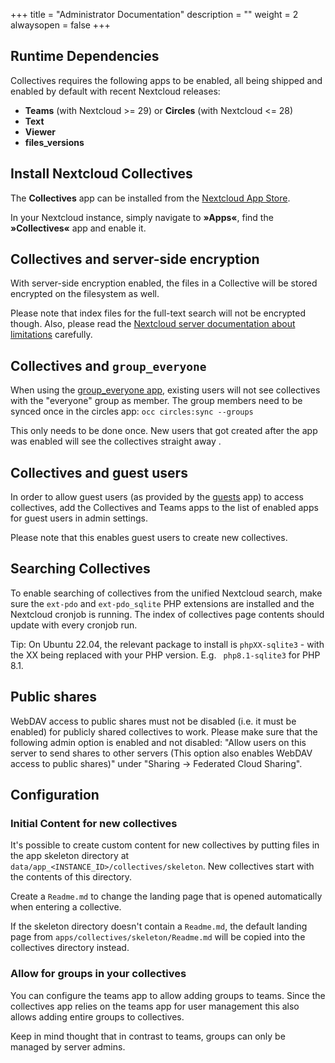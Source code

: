 +++
title = "Administrator Documentation"
description = ""
weight = 2
alwaysopen = false
+++

## Runtime Dependencies

Collectives requires the following apps to be enabled, all being shipped and enabled by default with recent Nextcloud releases:

* **Teams** (with Nextcloud >= 29) or **Circles** (with Nextcloud <= 28)
* **Text**
* **Viewer**
* **files_versions**

## Install Nextcloud Collectives

The **Collectives** app can be installed from the [Nextcloud App Store](https://apps.nextcloud.com/apps/collectives).

In your Nextcloud instance, simply navigate to **»Apps«**, find the
**»Collectives«** app and enable it.

## Collectives and server-side encryption

With server-side encryption enabled, the files in a Collective will be stored
encrypted on the filesystem as well.

Please note that index files for the full-text search will not be encrypted
though. Also, please read the [Nextcloud server documentation about
limitations](https://docs.nextcloud.com/server/latest/admin_manual/configuration_files/encryption_configuration.html#files-not-encrypted) carefully.

## Collectives and `group_everyone`

When using the [group_everyone app](https://github.com/icewind1991/group_everyone/), existing
users will not see collectives with the "everyone" group as member. The group members need to
be synced once in the circles app: `occ circles:sync --groups`

This only needs to be done once. New users that got created after the app was enabled will see
the collectives straight away
.

## Collectives and guest users

In order to allow guest users (as provided by the [guests](https://github.com/nextcloud/guests/)
app) to access collectives, add the Collectives and Teams apps to the list
of enabled apps for guest users in admin settings.

Please note that this enables guest users to create new collectives.

## Searching Collectives

To enable searching of collectives from the unified Nextcloud search, make sure the `ext-pdo` and `ext-pdo_sqlite` PHP extensions are installed and the Nextcloud cronjob is running. The index of collectives page contents should update with every cronjob run.

Tip: On Ubuntu 22.04, the relevant package to install is `phpXX-sqlite3` - with the XX being replaced with your PHP version. E.g. ` php8.1-sqlite3` for PHP 8.1.


## Public shares

WebDAV access to public shares must not be disabled (i.e. it must be enabled)
for publicly shared collectives to work. Please make sure that the following
 admin option is enabled and not disabled: "Allow users on this server to send
 shares to other servers (This option also enables WebDAV access to public shares)"
 under "Sharing -> Federated Cloud Sharing".

## Configuration

### Initial Content for new collectives

It's possible to create custom content for new collectives by putting files
in the app skeleton directory at `data/app_<INSTANCE_ID>/collectives/skeleton`.
New collectives start with the contents of this directory.

Create a `Readme.md` to change the landing page that is opened automatically
when entering a collective.

If the skeleton directory doesn't contain a `Readme.md`, the default landing
page from `apps/collectives/skeleton/Readme.md` will be copied into the
collectives directory instead.

### Allow for groups in your collectives

You can configure the teams app to allow adding groups to teams.
Since the collectives app relies on the teams app for user management
this also allows adding entire groups to collectives.

Keep in mind thought that in contrast to teams, groups can only be
managed by server admins.
